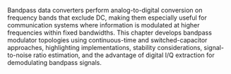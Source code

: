 Bandpass data converters perform analog-to-digital conversion on frequency bands that exclude DC, making them especially useful for communication systems where information is modulated at higher frequencies within fixed bandwidths. This chapter develops bandpass modulator topologies using continuous-time and switched-capacitor approaches, highlighting implementations, stability considerations, signal-to-noise ratio estimation, and the advantage of digital I/Q extraction for demodulating bandpass signals.
